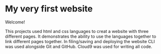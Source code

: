 # My very first website

Welcome!

This projects used html and css languages to creat a website with three different pages.
It demonstrates the ability to use the languages together to link different pages together. 
In filing/saving and deploying the website CLI was used alongside Git and GitHub. Cloud9 was used for writing all code. 